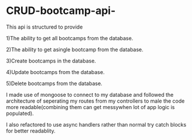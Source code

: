 # CRUD-bootcamp-api-

This  api is structured to provide

1)The ability to get all bootcamps from the database.

2)The ability to get asingle bootcamp from the database.

3)Create bootcamps in the database.

4)Update bootcamps from the database.

5)Delete bootcamps from the database.

I made use of mongoose to connect to my database and followed the architecture of seperating my routes from my controllers to male the code more readable(combining them can get messywhen lot of app logic is populated).

I also refactored to use async handlers rather than normal try catch blocks for better readablity.

